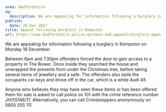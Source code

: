 ```yaml
area: Bedfordshire
og:
  description: We are appealing for information following a burglary in Kempston on Monday 18 December.
publish:
  date: 28 Dec 2017
title: Appeal following burglary in Kempston
url: https://www.bedfordshire.police.uk/news-and-appeals/burglary-appeal-kempston-december
```

We are appealing for information following a burglary in Kempston on Monday 18 December.

Between 6pm and 7.30pm offenders forced the door to gain access to a property in The Bower. Once inside they searched the house and unwrapped the presents from under the Christmas tree, before taking several items of jewellery and a safe. The offenders also stole the occupants car keys and drove off in the car, which is a white Audi A5.

Anyone who believes they may have seen these items or has been offered them for sale is asked to call police on 101 with the crime reference number JH/55146/17. Alternatively, you can call Crimestoppers anonymously on 0800 555 111.
